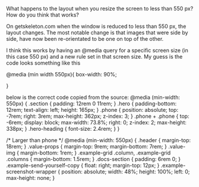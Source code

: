 What happens to the layout when you resize the screen to less than 550 px? How do you think that works?

On getskeleton.com when the window is reduced to less than 550 px, the layout changes. The most notable change is that images that were side by side, have now been re-orientated to be one on top of the other.

I think this works by having an @media query for a specific screen size (in this case 550 px) and a new rule set in that screen size. My guess is the code looks something like this


@media (min width 550px){
box-width: 90%;

}

below is the correct code copied from the source:
@media (min-width: 550px) {
  .section {
    padding: 12rem 0 11rem;
  }
  .hero {
    padding-bottom: 12rem;
    text-align: left;
    height: 165px;
  }
  .phone {
    position: absolute;
    top: -7rem;
    right: 3rem;
    max-height: 362px;
    z-index: 3;
  }
  .phone + .phone {
    top: -6rem;
    display: block;
    max-width: 73.8%;
    right: 0;
    z-index: 2;
    max-height: 338px;
  }
  .hero-heading {
    font-size: 2.4rem;
  }
}



/* Larger than phone */
@media (min-width: 550px) {
  .header {
    margin-top: 18rem; }
  .value-props {
    margin-top: 9rem;
    margin-bottom: 7rem; }
  .value-img {
    margin-bottom: 1rem; }
  .example-grid .column,
  .example-grid .columns {
    margin-bottom: 1.5rem; }
  .docs-section {
    padding: 6rem 0; }
  .example-send-yourself-copy {
    float: right;
    margin-top: 12px; }
  .example-screenshot-wrapper {
    position: absolute;
    width: 48%;
    height: 100%;
    left: 0;
    max-height: none; }
